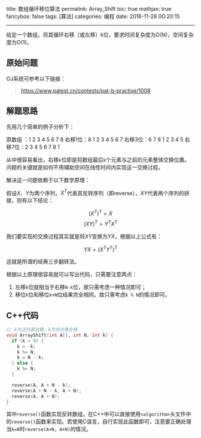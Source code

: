 title: 数组循环移位算法
permalink: Array_Shift
toc: true
mathjax: true
fancybox: false
tags: [算法]
categories: 编程
date: 2016-11-28 00:20:15

---

给定一个数组，将其循环右移（或左移）k位，要求时间复杂度为O(N)，空间复杂度为O(1)。

<!--more-->

## 原始问题
OJ系统可参考以下链接：

> https://www.patest.cn/contests/pat-b-practise/1008

## 解题思路
先用几个简单的例子分析下：

原数组 ：1 2 3 4 5 6 7 8
右移1位：8 1 2 3 4 5 6 7
右移3位：6 7 8 1 2 3 4 5
右移7位：2 3 4 5 6 7 8 1

从中很容易看出，右移`k`位即是将数组最后`k`个元素与之前的元素整体交换位置。问题的关键就是如何不用辅助空间在线性时间内实现这一交换过程。

解决这一问题依赖于以下数学原理：

假设$X$、$Y$为两个序列，$X^T$代表其反转序列（即reverse），$XY$代表两个序列的拼接，则有以下结论：

$$(X^T)^T=X$$
$$(XY)^T=Y^TX^T$$

我们要实现的交换过程其实就是将$XY$变换为$YX$，根据以上公式有：

$$YX=(X^TY^T)^T$$

这就是所谓的经典三步翻转法。

根据以上原理很容易就可以写出代码，只需要注意两点：

1. 左移`k`位就相当于右移`N-k`位，故只需考虑一种情况即可；
2. 移位`k`位和移位`k+N`位结果完全相同，故只需考虑`k % N`的情况即可。

## C++代码

```cpp
// k为正代表右移，k为负代表左移
void ArrayShift(int A[], int N, int k) {
  if (k < 0) {
    k = -k;
    k %= N;
    k = N - k;
  } else {
    k %= N;
  }

  reverse(A, A + N - k);
  reverse(A + N - k, A + N);
  reverse(A, A + N);
}
```

其中`reverse()`函数实现反转数组，在C++中可以直接使用`<algorithm>`头文件中的`reverse()`函数来实现。若使用C语言，自行实现此函数即可，注意要正确处理当`k=0`时`reverse(A+N, A+N)`的情况。


